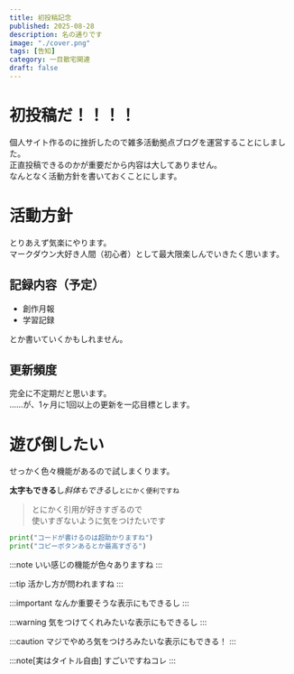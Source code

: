 ```yaml
---
title: 初投稿記念
published: 2025-08-28
description: 名の通りです
image: "./cover.png"
tags: [告知]
category: 一目散宅関連
draft: false
---
```

# 初投稿だ！！！！
個人サイト作るのに挫折したので雑多活動拠点ブログを運営することにしました。  
正直投稿できるのかが重要だから内容は大してありません。  
なんとなく活動方針を書いておくことにします。  

# 活動方針
とりあえず気楽にやります。  
マークダウン大好き人間（初心者）として最大限楽しんでいきたく思います。

## 記録内容（予定）
- 創作月報
- 学習記録  
  
とか書いていくかもしれません。

## 更新頻度
完全に不定期だと思います。  
……が、1ヶ月に1回以上の更新を一応目標とします。  

# 遊び倒したい
せっかく色々機能があるので試しまくります。  

**太字もできる**し*斜体もできる*し`とにかく便利ですね`  

> とにかく引用が好きすぎるので  
> 使いすぎないように気をつけたいです  

```python
print("コードが書けるのは超助かりますね")
print("コピーボタンあるとか最高すぎる")
```

:::note
いい感じの機能が色々ありますね
:::

:::tip
活かし方が問われますね
:::

:::important
なんか重要そうな表示にもできるし
:::

:::warning
気をつけてくれみたいな表示にもできるし
:::

:::caution
マジでやめろ気をつけろみたいな表示にもできる！
:::

:::note[実はタイトル自由]
すごいですねコレ
:::
